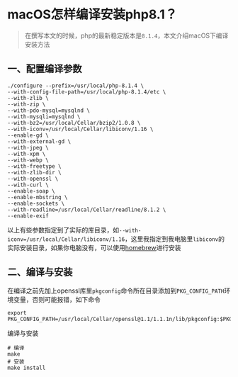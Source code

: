 # macOS怎样编译安装php8.1？

> 在撰写本文的时候，php的最新稳定版本是`8.1.4`，本文介绍macOS下编译安装方法

## 一、配置编译参数

```shell
./configure --prefix=/usr/local/php-8.1.4 \
--with-config-file-path=/usr/local/php-8.1.4/etc \
--with-zlib \
--with-zip \
--with-pdo-mysql=mysqlnd \
--with-mysqli=mysqlnd \
--with-bz2=/usr/local/Cellar/bzip2/1.0.8 \
--with-iconv=/usr/local/Cellar/libiconv/1.16 \
--enable-gd \
--with-external-gd \
--with-jpeg \
--with-xpm \
--with-webp \
--with-freetype \
--with-zlib-dir \
--with-openssl \
--with-curl \
--enable-soap \
--enable-mbstring \
--enable-sockets \
--with-readline=/usr/local/Cellar/readline/8.1.2 \
--enable-exif
```

以上有些参数指定到了实际的库目录，如`--with-iconv=/usr/local/Cellar/libiconv/1.16`，这里我指定到我电脑里`libiconv`的实际安装目录，如果你电脑没有，可以使用[homebrew](https://brew.sh)进行安装

## 二、编译与安装

在编译之前先加上openssl库里`pkgconfig`命令所在目录添加到`PKG_CONFIG_PATH`环境变量，否则可能报错，如下命令

```shell
export PKG_CONFIG_PATH=/usr/local/Cellar/openssl@1.1/1.1.1n/lib/pkgconfig:$PKG_CONFIG_PATH
```

编译与安装

```shell
# 编译
make
# 安装
make install
```
